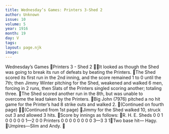 ```yaml
---
title: Wednesday’s Games: Printers 3-Shed 2
author: Unknown
issue: 10
volume: 5
year: 1916
month: 19
day: V
tags:
layout: page.njk
image:
---
```

Wednesday’s Games Printers 3 - Shed 2 It looked as though the Shed was going to break its run of defeats by beating the Printers. The Shed scored its first run in the 2nd inning, and the score remained 1 to 0 until the 7th; then Jimmy Winter pitching for the Shed, weakened and walked 6 men, forcing in 2 runs, then Slats of the Printers singled scoring another; totaling three. The Shed scored another run in the 8th, but was unable to overcome the lead taken by the Printers. Big John (7976) pitched a no hit game for the Printer’s had 8 strike outs and walked 2. (Continued on fourth page) (Continued from 1st page) Jimmy for the Shed walked 10, struck out 3 and allowed 3 hits. Score by innings as follows: R. H. E. Sheds 0 0 1 0 0 0 0 0 1—2 0 0 Printers 0 0 0 0 0 0 0 0 3—3 3 1Two base hit— Hagy. Umpires—Slim and Andy. 

